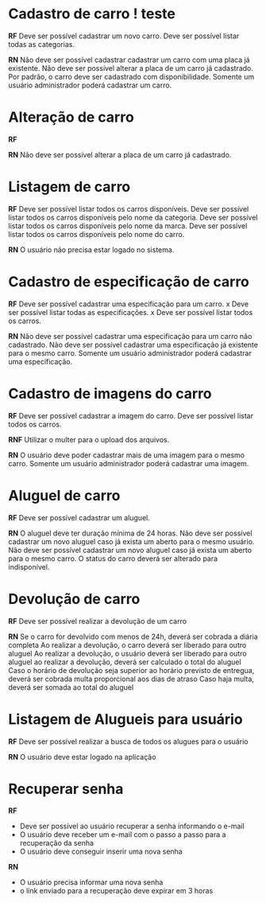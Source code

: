 # Cadastro de carro ! teste

**RF**
Deve ser possível cadastrar um novo carro.
Deve ser possível listar todas as categorias.

**RN**
Não deve ser possível cadastrar cadastrar um carro com uma placa já existente.
Não deve ser possível alterar a placa de um carro já cadastrado.
Por padrão, o carro deve ser cadastrado com disponibilidade.
Somente um usuário administrador poderá cadastrar um carro.

# Alteração de carro

**RF**

**RN**
Não deve ser possível alterar a placa de um carro já cadastrado.

# Listagem de carro

**RF**
Deve ser possível listar todos os carros disponíveis.
Deve ser possível listar todos os carros disponíveis pelo nome da categoria.
Deve ser possível listar todos os carros disponíveis pelo nome da marca.
Deve ser possível listar todos os carros disponíveis pelo nome do carro.

**RN**
O usuário não precisa estar logado no sistema.

# Cadastro de especificação de carro

**RF**
Deve ser possível cadastrar uma especificação para um carro.
x Deve ser possível listar todas as especificações.
x Deve ser possível listar todos os carros.

**RN**
Não deve ser possível cadastrar uma especificação para um carro não cadastrado.
Não deve ser possível cadastrar uma especificação já existente para o mesmo carro.
Somente um usuário administrador poderá cadastrar uma especificação.

# Cadastro de imagens do carro

**RF**
Deve ser possível cadastrar a imagem do carro.
Deve ser possível listar todos os carros.

**RNF**
Utilizar o multer para o upload dos arquivos.

**RN**
O usuário deve poder cadastrar mais de uma imagem para o mesmo carro.
Somente um usuário administrador poderá cadastrar uma imagem.

# Aluguel de carro

**RF**
Deve ser possível cadastrar um aluguel.

**RN**
O aluguel deve ter duração mínima de 24 horas.
Não deve ser possível cadastrar um novo aluguel caso já exista um aberto para o mesmo usuário.
Não deve ser possível cadastrar um novo aluguel caso já exista um aberto para o mesmo carro.
O status do carro deverá ser alterado para indisponível.

# Devolução de carro

**RF**
Deve ser possível realizar a devolução de um carro

**RN**
Se o carro for devolvido com menos de 24h, deverá ser cobrada a diária completa
Ao realizar a devolução, o carro deverá ser liberado para outro aluguel
Ao realizar a devolução, o usuário deverá ser liberado para outro aluguel
ao realizar a devolução, deverá ser calculado o total do aluguel
Caso o horário de devolução seja superior ao horário previsto de entregua, deverá ser cobrada multa
proporcional aos dias de atraso
Caso haja multa, deverá ser somada ao total do aluguel

# Listagem de Alugueis para usuário

**RF**
Deve ser possível realizar a busca de todos os alugues para o usuário

**RN**
O usuário deve estar logado na aplicação

# Recuperar senha

**RF**
- Deve ser possível ao usuário recuperar a senha informando o e-mail
- O usuário deve receber um e-mail com o passo a passo para a recuperação da senha
- O usuário deve conseguir inserir uma nova senha

**RN**
- O usuário precisa informar uma nova senha
- o link enviado para a recuperação deve expirar em 3 horas
